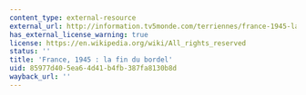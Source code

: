 ```yaml
---
content_type: external-resource
external_url: http://information.tv5monde.com/terriennes/france-1945-la-fin-du-bordel-3062
has_external_license_warning: true
license: https://en.wikipedia.org/wiki/All_rights_reserved
status: ''
title: 'France, 1945 : la fin du bordel'
uid: 85977d40-5ea6-4d41-b4fb-387fa8130b8d
wayback_url: ''
---
```

